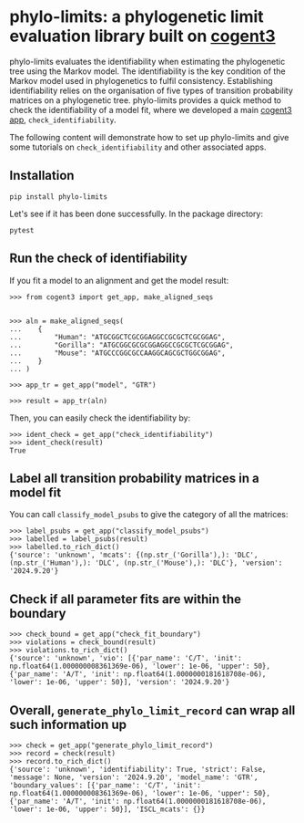 # phylo-limits: a phylogenetic limit evaluation library built on [cogent3](https://cogent3.org/)

phylo-limits evaluates the identifiability when estimating the phylogenetic tree using the Markov model. The identifiability is the key condition of the Markov model used in phylogenetics to fulfil consistency. Establishing identifiability relies on the organisation of five types of transition probability matrices on a phylogenetic tree. phylo-limits provides a quick method to check the identifiability of a model fit, where we developed a main [cogent3 app](https://cogent3.org/doc/app/index.html), `check_identifiability`. 

The following content will demonstrate how to set up phylo-limits and give some tutorials on `check_identifiability` and other associated apps.

## Installation

```pip install phylo-limits```

Let's see if it has been done successfully. In the package directory:

```pytest```

## Run the check of identifiability

If you fit a model to an alignment and get the model result:

```
>>> from cogent3 import get_app, make_aligned_seqs


>>> aln = make_aligned_seqs(
...    {
...        "Human": "ATGCGGCTCGCGGAGGCCGCGCTCGCGGAG",
...        "Gorilla": "ATGCGGCGCGCGGAGGCCGCGCTCGCGGAG",
...        "Mouse": "ATGCCCGGCGCCAAGGCAGCGCTGGCGGAG",
...    }
... )

>>> app_tr = get_app("model", "GTR")

>>> result = app_tr(aln)
```

Then, you can easily check the identifiability by:

```
>>> ident_check = get_app("check_identifiability")
>>> ident_check(result)
True
```

## Label all transition probability matrices in a model fit

You can call `classify_model_psubs` to give the category of all the matrices:

```
>>> label_psubs = get_app("classify_model_psubs")
>>> labelled = label_psubs(result)
>>> labelled.to_rich_dict()
{'source': 'unknown', 'mcats': {(np.str_('Gorilla'),): 'DLC', (np.str_('Human'),): 'DLC', (np.str_('Mouse'),): 'DLC'}, 'version': '2024.9.20'}
```

## Check if all parameter fits are within the boundary

```
>>> check_bound = get_app("check_fit_boundary")
>>> violations = check_bound(result)
>>> violations.to_rich_dict()
{'source': 'unknown', 'vio': [{'par_name': 'C/T', 'init': np.float64(1.000000008361369e-06), 'lower': 1e-06, 'upper': 50}, {'par_name': 'A/T', 'init': np.float64(1.0000000181618708e-06), 'lower': 1e-06, 'upper': 50}], 'version': '2024.9.20'}
```

## Overall, `generate_phylo_limit_record` can wrap all such information up

```
>>> check = get_app("generate_phylo_limit_record")
>>> record = check(result)
>>> record.to_rich_dict()
{'source': 'unknown', 'identifiability': True, 'strict': False, 'message': None, 'version': '2024.9.20', 'model_name': 'GTR', 'boundary_values': [{'par_name': 'C/T', 'init': np.float64(1.000000008361369e-06), 'lower': 1e-06, 'upper': 50}, {'par_name': 'A/T', 'init': np.float64(1.0000000181618708e-06), 'lower': 1e-06, 'upper': 50}], 'ISCL_mcats': {}}
```

